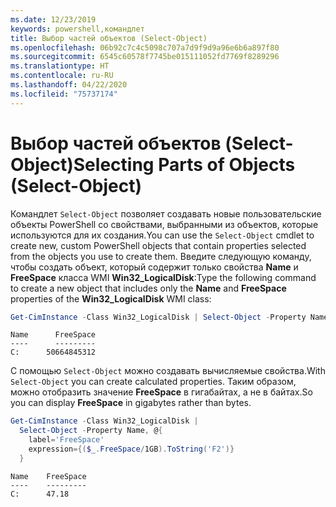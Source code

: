 ```yaml
---
ms.date: 12/23/2019
keywords: powershell,командлет
title: Выбор частей объектов (Select-Object)
ms.openlocfilehash: 06b92c7c4c5098c707a7d9f9d9a96e6b6a897f80
ms.sourcegitcommit: 6545c60578f7745be015111052fd7769f8289296
ms.translationtype: HT
ms.contentlocale: ru-RU
ms.lasthandoff: 04/22/2020
ms.locfileid: "75737174"
---
```

# <a name="selecting-parts-of-objects-select-object"></a><span data-ttu-id="1831f-103">Выбор частей объектов (Select-Object)</span><span class="sxs-lookup"><span data-stu-id="1831f-103">Selecting Parts of Objects (Select-Object)</span></span>

<span data-ttu-id="1831f-104">Командлет `Select-Object` позволяет создавать новые пользовательские объекты PowerShell со свойствами, выбранными из объектов, которые используются для их создания.</span><span class="sxs-lookup"><span data-stu-id="1831f-104">You can use the `Select-Object` cmdlet to create new, custom PowerShell objects that contain properties selected from the objects you use to create them.</span></span> <span data-ttu-id="1831f-105">Введите следующую команду, чтобы создать объект, который содержит только свойства **Name** и **FreeSpace** класса WMI **Win32_LogicalDisk**:</span><span class="sxs-lookup"><span data-stu-id="1831f-105">Type the following command to create a new object that includes only the **Name** and **FreeSpace** properties of the **Win32_LogicalDisk** WMI class:</span></span>

```powershell
Get-CimInstance -Class Win32_LogicalDisk | Select-Object -Property Name,FreeSpace
```

```Output
Name      FreeSpace
----      ---------
C:      50664845312
```

<span data-ttu-id="1831f-106">С помощью `Select-Object` можно создавать вычисляемые свойства.</span><span class="sxs-lookup"><span data-stu-id="1831f-106">With `Select-Object` you can create calculated properties.</span></span> <span data-ttu-id="1831f-107">Таким образом, можно отобразить значение **FreeSpace** в гигабайтах, а не в байтах.</span><span class="sxs-lookup"><span data-stu-id="1831f-107">So you can display **FreeSpace** in gigabytes rather than bytes.</span></span>

```powershell
Get-CimInstance -Class Win32_LogicalDisk |
  Select-Object -Property Name, @{
    label='FreeSpace'
    expression={($_.FreeSpace/1GB).ToString('F2')}
  }
```

```Output
Name    FreeSpace
----    ---------
C:      47.18
```
